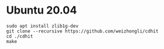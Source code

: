 # Ubuntu 20.04
```
sudo apt install zlib1g-dev
git clone --recursive https://github.com/weizhongli/cdhit
cd ./cdhit
make
```
